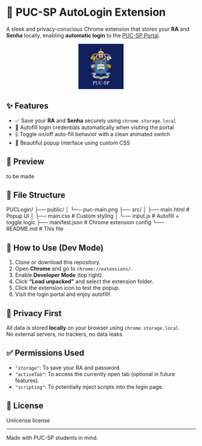 # 🔐 PUC-SP AutoLogin Extension

A sleek and privacy-conscious Chrome extension that stores your **RA** and **Senha** locally, enabling **automatic login** to the [PUC-SP Portal](https://portal.fundasp.org.br/FrameHTML/web/app/edu/PortalEducacional/login/).

<div align="center">
  <img src="public/puc-main.png" alt="PUC-SP" width="120"/>
</div>

## ✨ Features

- ✅ Save your **RA** and **Senha** securely using `chrome.storage.local`
- 🔄 Autofill login credentials automatically when visiting the portal
- 🎚️ Toggle on/off auto-fill behavior with a clean animated switch
- 🎨 Beautiful popup interface using custom CSS

## 📸 Preview
to be made
<!-- <img src="preview.gif" alt="PUC-SP AutoLogin Demo" width="300"/> -->

## 📁 File Structure

PUCLogin/
├── public/
│ └── puc-main.png
├── src/
│ ├── main.html # Popup UI
│ ├── main.css # Custom styling
│ └── input.js # Autofill + toggle logic
├── manifest.json # Chrome extension config
└── README.md # This file

## 🔧 How to Use (Dev Mode)

1. Clone or download this repository.
2. Open **Chrome** and go to `chrome://extensions/`.
3. Enable **Developer Mode** (top right).
4. Click **“Load unpacked”** and select the extension folder.
5. Click the extension icon to test the popup.
6. Visit the login portal and enjoy autofill!

## 🔐 Privacy First

All data is stored **locally** on your browser using `chrome.storage.local`.  
No external servers, no trackers, no data leaks.

## ✅ Permissions Used

- `"storage"`: To save your RA and password.
- `"activeTab"`: To access the currently open tab (optional in future features).
- `"scripting"`: To potentially inject scripts into the login page.

## 📜 License

Unlicense license

---

Made with PUC-SP students in mind.